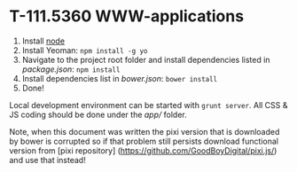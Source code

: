 T-111.5360 WWW-applications
==================

1. Install [node](http://nodejs.org/)
2. Install Yeoman: `npm install -g yo`
3. Navigate to the project root folder and install dependencies listed in _package.json_: `npm install`
4. Install dependencies list in _bower.json_: `bower install`
5. Done!

Local development environment can be started with `grunt server`. All CSS & JS coding should be done under the _app/_ folder.

Note, when this document was written the pixi version that is downloaded by bower is corrupted so if that problem still persists download
functional version from [pixi repository] (https://github.com/GoodBoyDigital/pixi.js/) and use that instead!